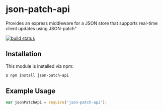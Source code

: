 # json-patch-api

Provides an express middleware for a JSON store that supports real-time client updates using JSON-patch"

[![build status](https://secure.travis-ci.org/allain/json-patch-api.png)](http://travis-ci.org/allain/json-patch-api)

## Installation

This module is installed via npm:

``` bash
$ npm install json-patch-api
```

## Example Usage

``` js
var jsonPatchApi = require('json-patch-api');
```
